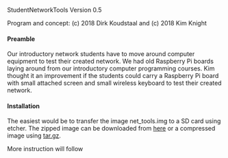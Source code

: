 StudentNetworkTools Version 0.5

Program and concept: (c) 2018 Dirk Koudstaal and (c) 2018 Kim Knight

#### Preamble
Our introductory network students have to move around computer equipment to test their created network. We had old Raspberry Pi boards laying around from our introductory computer programming courses. Kim thought it an improvement if the students could carry a Raspberry Pi board with small attached screen and small wireless keyboard to test their created network.
#### Installation
The easiest would be to transfer the image net_tools.img to a SD card using etcher.
The zipped image can be downloaded from [here](https://www.dropbox.com/s/x8a9bcwyqec2sf0/20181008StudentNetworkTools.zip?dl=0) or a compressed image using [tar.gz](https://www.dropbox.com/s/nqth36e6vxiojp3/20181008StudentNetworkTools.img.tar.gz?dl=0).

More instruction will follow
